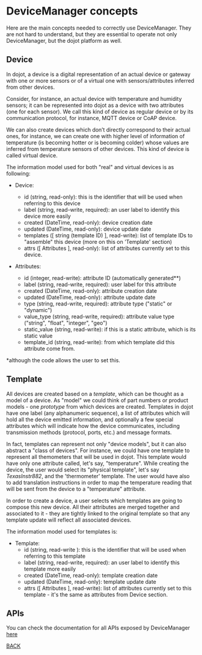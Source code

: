 # DeviceManager concepts

Here are the main concepts needed to correctly use DeviceManager. They are not hard to understand, but they are essential to operate not only DeviceManager, but the dojot platform as well.

## Device

In dojot, a device is a digital representation of an actual device or gateway with one or more sensors or of a virtual one with sensors/attributes inferred from other devices.

Consider, for instance, an actual device with temperature and humidity sensors; it can be represented into dojot as a device with two attributes (one for each sensor). We call this kind of device as regular device or by its communication protocol, for instance, MQTT device or CoAP device.

We can also create devices which don’t directly correspond to their actual ones, for instance, we can create one with higher level of information of temperature (is becoming hotter or is becoming colder) whose values are inferred from temperature sensors of other devices. This kind of device is called virtual device.

The information model used for both "real" and virtual devices is as following:

- Device:
  - id (string, read-only): this is the identifier that will be used when referring to this device
  - label (string, read-write, required): an user label to identify this device more easily
  - created (DateTime, read-only): device creation date
  - updated (DateTime, read-only): device update date
  - templates ([ string (template ID) ], read-write): list of template IDs to "assemble" this device (more on this on 'Template' section)
  - attrs ([ Attributes ], read-only): list of attributes currently set to this device.

- Attributes:
  - id (integer, read-write): attribute ID (automatically generated**)
  - label (string, read-write, required): user label for this attribute
  - created (DateTime, read-only): attribute creation date
  - updated (DateTime, read-only): attribute update date
  - type (string, read-write, required): attribute type ("static" or "dynamic")
  - value_type (string, read-write, required): attribute value type ("string", "float", "integer", "geo")
  - static_value (string, read-write): if this is a static attribute, which is its static value
  - template_id (string, read-write): from which template did this attribute come from.

*although the code allows the user to set this.

## Template

All devices are created based on a *template*, which can be thought as a model of a device. As "model" we could think of part numbers or product models - one *prototype* from which devices are created. Templates in dojot have one label (any alphanumeric sequence), a list of attributes which will hold all the device emitted information, and optionally a few special attributes which will indicate how the device communicates, including transmission methods (protocol, ports, etc.) and message formats.

In fact, templates can represent not only "device models", but it can also abstract a "class of devices". For instance, we could have one template to represent all themometers that will be used in dojot. This template would have only one attribute called, let's say, "temperature". While creating the device, the user would select its "physical template", let's say *TexasInstr882*, and the 'thermometer' template. The user would have also to add translation instructions in order to map the temperature reading that will be sent from the device to a "temperature" attribute. 

In order to create a device, a user selects which templates are going to compose this new device. All their attributes are merged together and associated to it - they are tightly linked to the original template so that any template update will reflect all associated devices.

The information model used for templates is:

- Template:
  - id (string, read-write  ): this is the identifier that will be used when referring to this template
  - label (string, read-write, required): an user label to identify this template more easily
  - created (DateTime, read-only): template creation date
  - updated (DateTime, read-only): template update date
  - attrs ([ Attributes ], read-write): list of attributes currently set to this template - it's the same as attributes from Device section.

## APIs

You can check the documentation for all APIs exposed by DeviceManager [here](apis.html)

[BACK](./index.md)